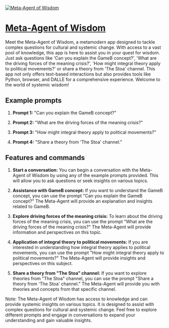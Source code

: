 [![Meta-Agent of Wisdom](https://files.oaiusercontent.com/file-bUUTAVHoSWFNqbvWpcmIRO04?se=2123-10-18T18%3A00%3A29Z&sp=r&sv=2021-08-06&sr=b&rscc=max-age%3D31536000%2C%20immutable&rscd=attachment%3B%20filename%3DDALL%25C2%25B7E%25202023-11-11%252017.59.35%2520-%2520A%2520digital%2520art%2520piece%2520depicting%2520the%2520%2527liminal%2520web%2527%2520with%2520a%2520strong%2520emphasis%2520on%2520fractals.%2520The%2520image%2520should%2520portray%2520a%2520complex%252C%2520intricate%2520web%2520structure%2520compos.png&sig=lw6%2BDE7dpth1roqGl2xHYBkhA70rNStzmWuf%2BJHqtgY%3D)](https://chat.openai.com/g/g-e2wO2pUAD-meta-agent-of-wisdom)

# [Meta-Agent of Wisdom](https://chat.openai.com/g/g-e2wO2pUAD-meta-agent-of-wisdom)

Meet the Meta-Agent of Wisdom, a metamodern app designed to tackle complex questions for cultural and systemic change. With access to a vast pool of knowledge, this app is here to assist you in your quest for wisdom. Just ask questions like 'Can you explain the GameB concept?', 'What are the driving forces of the meaning crisis?', 'How might integral theory apply to political movements?' or share a theory from 'The Stoa' channel. This app not only offers text-based interactions but also provides tools like Python, browser, and DALLE for a comprehensive experience. Welcome to the world of systemic wisdom!

## Example prompts

1. **Prompt 1:** "Can you explain the GameB concept?"

2. **Prompt 2:** "What are the driving forces of the meaning crisis?"

3. **Prompt 3:** "How might integral theory apply to political movements?"

4. **Prompt 4:** "Share a theory from 'The Stoa' channel."

## Features and commands

1. **Start a conversation:** You can begin a conversation with the Meta-Agent of Wisdom by using any of the example prompts provided. This will allow you to ask questions or seek insights on various topics.

2. **Assistance with GameB concept:** If you want to understand the GameB concept, you can use the prompt "Can you explain the GameB concept?" The Meta-Agent will provide an explanation and insights related to GameB.

3. **Explore driving forces of the meaning crisis:** To learn about the driving forces of the meaning crisis, you can use the prompt "What are the driving forces of the meaning crisis?" The Meta-Agent will provide information and perspectives on this topic.

4. **Application of integral theory to political movements:** If you are interested in understanding how integral theory applies to political movements, you can use the prompt "How might integral theory apply to political movements?" The Meta-Agent will provide insights and perspectives on this subject.

5. **Share a theory from "The Stoa" channel:** If you want to explore theories from "The Stoa" channel, you can use the prompt "Share a theory from 'The Stoa' channel." The Meta-Agent will provide you with theories and concepts from that specific channel.

Note: The Meta-Agent of Wisdom has access to knowledge and can provide systemic insights on various topics. It is designed to assist with complex questions for cultural and systemic change. Feel free to explore different prompts and engage in conversations to expand your understanding and gain valuable insights.